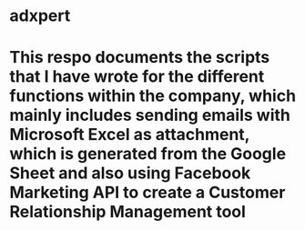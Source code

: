 # adxpert

# This respo documents the scripts that I have wrote for the different functions within the company, which mainly includes sending emails with Microsoft Excel as attachment, which is generated from the Google Sheet and also using Facebook Marketing API to create a Customer Relationship Management tool
